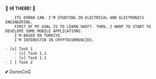 

<!-- HEADING -->
:dolphin: **Hİ THERE!** :dolphin:

```
    ITS OSMAN CAN. I'M STUDYING IN ELECTRICAL AND ELECTRONICS ENGINEERİNG.
    FIRST OF MY GOAL İS TO LEARN SWIFT. THEN, I WANT TO START TO DEVELOPE SOME MOBILE APPLICATIONS.
    I'M BASED ON TURKIYE.
    I'M INTERESTIN IN CRYPTOCURRENCIES.
```
```
- [x] Task 1
    - [x] Task 1.1
    - [x] Task 1.1
- [ ] Task 2   
```

<!-- EMOJI -->

:two_hearts: OsmnCnG


